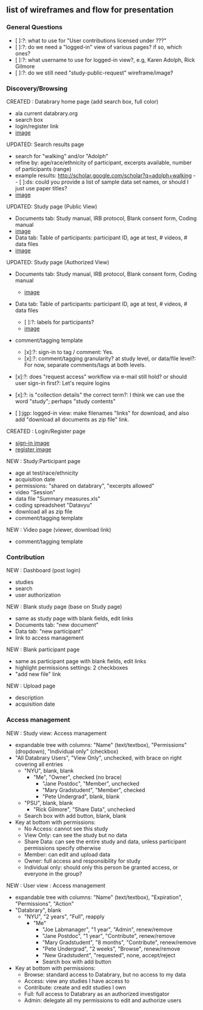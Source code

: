 ## list of wireframes and flow for presentation

### General Questions
- [ ]:?: what to use for "User contributions licensed under ???"
- [ ]:?: do we need a "logged-in" view of various pages? if so, which ones?
- [ ]:?: what username to use for logged-in view?, e.g, Karen Adolph, Rick Gilmore 
- [ ]:?: do we still need "study-public-request" wireframe/image?

### Discovery/Browsing

CREATED : Databrary home page (add search box, full color)   
- ala current databrary.org
- search box
- login/register link
- [image](./home-page.png)



UPDATED: Search results page   
- search for "walking" and/or "Adolph"
- refine by: age/race/ethnicity of participant, excerpts available, number of participants (range)
- example results: http://scholar.google.com/scholar?q=adolph+walking
-- [ ]:ds: could you provide a list of sample data set names, or should I just use paper titles?
- [image](./search-basic-results.png)
   


UPDATED: Study page (Public View)

- Documents tab: Study manual, IRB protocol, Blank consent form, Coding manual   
- [image](./study-public-view-documents.png)
- Data tab: Table of participants: participant ID, age at test, # videos, # data files   
- [image](./study-public-view-data.png)


UPDATED: Study page (Authorized View)

- Documents tab: Study manual, IRB protocol, Blank consent form, Coding manual   
  - [image](./study-authorized-view-documents.png)
- Data tab: Table of participants: participant ID, age at test, # videos, # data files   
  - [ ]:?: labels for participants?
  - [image](./study-authorized-view-data.png)


- comment/tagging template
  - [x]:?: sign-in to tag / comment: Yes.
  - [x]:?: comment/tagging granularity? at study level, or data/file level?: For now, separate comments/tags at both levels.
- [x]:?: does "request access" workflow via e-mail still hold? or should user sign-in first?: Let's require logins
- [x]:?: is "collection details" the correct term?: I think we can use the word "study"; perhaps "study contents"
- [ ]:jgp: logged-in view: make filenames "links" for download, and also add "download all documents as zip file" link.

CREATED : Login/Register page
  - [sign-in image](./sign-in.png)
  - [register image](./register.png)


NEW : Study:Participant page

- age at test/race/ethnicity
- acquisition date
- permissions: "shared on databrary", "excerpts allowed"
- video "Session"
- data file "Summary measures.xls"
- coding spreadsheet "Datavyu"
- download all as zip file
- comment/tagging template


NEW : Video page (viewer, download link)

- comment/tagging template

### Contribution

NEW : Dashboard (post login)

- studies
- search
- user authorization


NEW : Blank study page (base on Study page)

- same as study page with blank fields, edit links
- Documents tab: "new document"
- Data tab: "new participant"
- link to access management


NEW : Blank participant page

- same as participant page with blank fields, edit links
- highlight permissions settings: 2 checkboxes
- "add new file" link

NEW : Upload page

- description
- acquisition date

### Access management

NEW : Study view: Access management

- expandable tree with columns: "Name" (text/textbox), "Permissions" (dropdown), "Individual only" (checkbox)
- "All Databrary Users", "View Only", unchecked, with brace on right covering all entries
  - "NYU", blank, blank
    - "Me", "Owner", checked (no brace)
      - "Jane Postdoc", "Member", unchecked
      - "Mary Gradstudent", "Member", checked
      - "Pete Undergrad", blank, blank
  - "PSU", blank, blank
    - "Rick Gilmore", "Share Data", unchecked
  - Search box with add button, blank, blank
- Key at bottom with permissions:
  - No Access: cannot see this study
  - View Only: can see the study but no data
  - Share Data: can see the entire study and data, unless participant permissions specify otherwise
  - Member: can edit and upload data
  - Owner: full access and responsibility for study
  - Individual only: should only this person be granted access, or everyone in the group?

NEW : User view : Access management

- expandable tree with columns: "Name" (text/textbox), "Expiration", "Permissions", "Action"
- "Databrary", blank
  - "NYU", "2 years", "Full", reapply
    - "Me"
      - "Joe Labmanager", "1 year", "Admin", renew/remove
      - "Jane Postdoc", "1 year", "Contribute", renew/remove
      - "Mary Gradstudent", "8 months", "Contribute", renew/remove
      - "Pete Undergrad", "2 weeks", "Browse", renew/remove
      - "New Gradstudent", "requested", none, accept/reject
      - Search box with add button
- Key at bottom with permissions:
  - Browse: standard access to Databrary, but no access to my data
  - Access: view any studies I have access to
  - Contribute: create and edit studies I own
  - Full: full access to Databrary as an authorized investigator
  - Admin: delegate all my permissions to edit and authorize users
